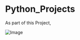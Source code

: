 # Python_Projects
As part of this Project,



![Image](https://github.com/user-attachments/assets/7fda4f52-394f-42d0-a395-a12d8d2471ae)
